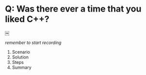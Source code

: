 # Q: Was there ever a time that you liked C++?
￼


*remember to start recording*

1. Scenario
2. Solution
3. Steps
4. Summary

